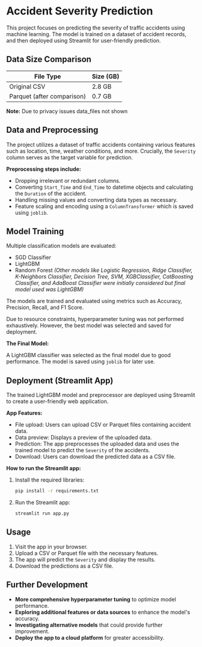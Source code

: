 

# Accident Severity Prediction

This project focuses on predicting the severity of traffic accidents using machine learning.  The model is trained on a dataset of accident records, and then deployed using Streamlit for user-friendly prediction.

## Data Size Comparison

| File Type | Size (GB)                                            |
|---|--------------------------------------------------------------|
| Original CSV  |  2.8 GB  |
| Parquet (after comparison) | 0.7 GB |

**Note:** Due to privacy issues data_files not shown

## Data and Preprocessing

The project utilizes a dataset of traffic accidents containing various features such as location, time, weather conditions, and more.  Crucially, the `Severity` column serves as the target variable for prediction.

**Preprocessing steps include:**

* Dropping irrelevant or redundant columns.
* Converting `Start_Time` and `End_Time` to datetime objects and calculating the `Duration` of the accident.
* Handling missing values and converting data types as necessary.
* Feature scaling and encoding using a `ColumnTransformer` which is saved using `joblib`.

## Model Training

Multiple classification models are evaluated:

* SGD Classifier
* LightGBM
* Random Forest
*(Other models like Logistic Regression, Ridge Classifier, K-Neighbors Classifier, Decision Tree, SVM, XGBClassifier, CatBoosting Classifier, and AdaBoost Classifier were initially considered but final model used was LightGBM)*

The models are trained and evaluated using metrics such as Accuracy, Precision, Recall, and F1 Score.  

Due to resource constraints, hyperparameter tuning was not performed exhaustively. However, the best model was selected and saved for deployment.

**The Final Model:**

A LightGBM classifier was selected as the final model due to good performance.  The model is saved using `joblib` for later use.

## Deployment (Streamlit App)

The trained LightGBM model and preprocessor are deployed using Streamlit to create a user-friendly web application.

**App Features:**

* File upload: Users can upload CSV or Parquet files containing accident data.
* Data preview: Displays a preview of the uploaded data.
* Prediction: The app preprocesses the uploaded data and uses the trained model to predict the `Severity` of the accidents.
* Download: Users can download the predicted data as a CSV file.

**How to run the Streamlit app:**

1. Install the required libraries:
   ```bash
   pip install -r requirements.txt 
   ```

2. Run the Streamlit app:
   ```bash
   streamlit run app.py  
   ```

## Usage

1. Visit the app in your browser.
2. Upload a CSV or Parquet file with the necessary features.
3. The app will predict the `Severity` and display the results.
4. Download the predictions as a CSV file.


## Further Development

* **More comprehensive hyperparameter tuning**  to optimize model performance.
* **Exploring additional features or data sources** to enhance the model's accuracy.
* **Investigating alternative models**  that could provide further improvement.
* **Deploy the app to a cloud platform** for greater accessibility.
